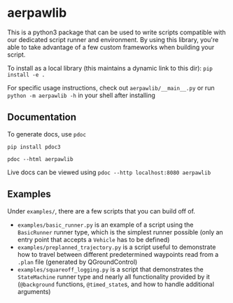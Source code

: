 # aerpawlib

This is a python3 package that can be used to write scripts compatible with
our dedicated script runner and environment. By using this library, you're
able to take advantage of a few custom frameworks when building your script.

To install as a local library (this maintains a dynamic link to this dir):
    `pip install -e .`

For specific usage instructions, check out `aerpawlib/__main__.py` or run
    `python -m aerpawlib -h`
in your shell after installing

## Documentation

To generate docs, use `pdoc`

```
pip install pdoc3

pdoc --html aerpawlib
```

Live docs can be viewed using `pdoc --http localhost:8080 aerpawlib`

## Examples

Under `examples/`, there are a few scripts that you can build off of.

* `examples/basic_runner.py` is an example of a script using the `BasicRunner`
runner type, which is the simplest runner possible (only an entry point that
accepts a `Vehicle` has to be defined)
* `examples/preplanned_trajectory.py` is a script useful to demonstrate how to
travel between different predetermined waypoints read from a `.plan` file
(generated by QGroundControl)
* `examples/squareoff_logging.py` is a script that demonstrates the
`StateMachine` runner type and nearly all functionality provided by it
(`@background` functions, `@timed_state`s, and how to handle additional
arguments)
